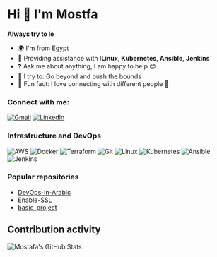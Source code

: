 # Hi 👋 I'm Mostfa

**Always try to le**

- 🌍 I'm from Egypt
- 🌱 Providing assistance with I**Linux, Kubernetes, Ansible, Jenkins**
- ❓ Ask me about anything, I am happy to help 😊
- 🚀 I try to: Go beyond and push the bounds
- 🎉 Fun fact: I love connecting with different people 👀

### Connect with me:
[![Gmail](https://img.shields.io/badge/-Gmail-red?style=flat-square&logo=gmail&logoColor=white&link=mailto:mostafaamahmoud60@gmail.com)](mailto:mostafaamahmoud60@gmail.com)
[![LinkedIn](https://img.shields.io/badge/LinkedIn-blue?style=flat-square&logo=linkedin&logoColor=white&link=https://www.linkedin.com/in/mostafamahmoudbahgat)](https://www.linkedin.com/in/mostafamahmoudbahgat)

### Infrastructure and DevOps
![AWS](https://img.shields.io/badge/AWS-232F3E?style=flat-square&logo=amazon-aws)
![Docker](https://img.shields.io/badge/Docker-2496ED?style=flat-square&logo=docker&logoColor=white)
![Terraform](https://img.shields.io/badge/Terraform-623CE4?style=flat-square&logo=terraform&logoColor=white)
![Git](https://img.shields.io/badge/Git-F05032?style=flat-square&logo=git&logoColor=white)
![Linux](https://img.shields.io/badge/Linux-FCC624?style=flat-square&logo=linux&logoColor=black)
![Kubernetes](https://img.shields.io/badge/Kubernetes-326CE5?style=flat-square&logo=kubernetes&logoColor=white)
![Ansible](https://img.shields.io/badge/Ansible-EE0000?style=flat-square&logo=ansible&logoColor=white)
![Jenkins](https://img.shields.io/badge/Jenkins-D24939?style=flat-square&logo=jenkins&logoColor=white)

### Popular repositories
- [DevOps-in-Arabic](https://github.com/MostafaMahmoudBahgat98/DevOps-in-Arabic)
- [Enable-SSL](https://github.com/MostafaMahmoudBahgat98/Enable-SSL)
- [basic_project](https://github.com/MostafaMahmoudBahgat98/basic_project)

## Contribution activity

![Mostafa's GitHub Stats](https://github-readme-stats.vercel.app/api?username=MostafaMahmoudBahgat98&show_icons=true&theme=radical)
